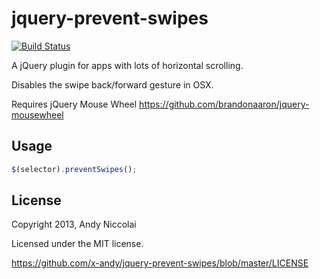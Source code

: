 jquery-prevent-swipes
=====================

[![Build Status](https://travis-ci.org/xadn/jquery-prevent-swipes.png)](https://travis-ci.org/xadn/jquery-prevent-swipes)

A jQuery plugin for apps with lots of horizontal scrolling.

Disables the swipe back/forward gesture in OSX.

Requires jQuery Mouse Wheel <https://github.com/brandonaaron/jquery-mousewheel>


Usage
-----
```javascript
$(selector).preventSwipes();
```


License
-------
Copyright 2013, Andy Niccolai

Licensed under the MIT license.

<https://github.com/x-andy/jquery-prevent-swipes/blob/master/LICENSE>
